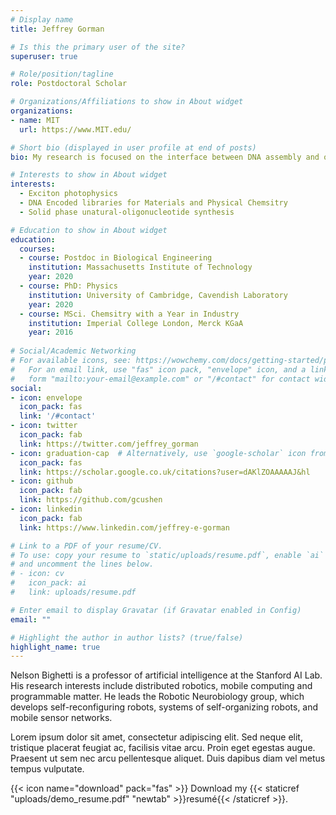 ```yaml
---
# Display name
title: Jeffrey Gorman

# Is this the primary user of the site?
superuser: true

# Role/position/tagline
role: Postdoctoral Scholar

# Organizations/Affiliations to show in About widget
organizations:
- name: MIT
  url: https://www.MIT.edu/

# Short bio (displayed in user profile at end of posts)
bio: My research is focused on the interface between DNA assembly and organic semiconductor photophysics

# Interests to show in About widget
interests:
  - Exciton photophysics
  - DNA Encoded libraries for Materials and Physical Chemsitry
  - Solid phase unatural-oligonucleotide synthesis

# Education to show in About widget
education:
  courses:
  - course: Postdoc in Biological Engineering
    institution: Massachusetts Institute of Technology
    year: 2020
  - course: PhD: Physics
    institution: University of Cambridge, Cavendish Laboratory
    year: 2020
  - course: MSci. Chemsitry with a Year in Industry
    institution: Imperial College London, Merck KGaA
    year: 2016
	
# Social/Academic Networking
# For available icons, see: https://wowchemy.com/docs/getting-started/page-builder/#icons
#   For an email link, use "fas" icon pack, "envelope" icon, and a link in the
#   form "mailto:your-email@example.com" or "/#contact" for contact widget.
social:
- icon: envelope
  icon_pack: fas
  link: '/#contact'
- icon: twitter
  icon_pack: fab
  link: https://twitter.com/jeffrey_gorman
- icon: graduation-cap  # Alternatively, use `google-scholar` icon from `ai` icon pack
  icon_pack: fas
  link: https://scholar.google.co.uk/citations?user=dAKlZOAAAAAJ&hl
- icon: github
  icon_pack: fab
  link: https://github.com/gcushen
- icon: linkedin
  icon_pack: fab
  link: https://www.linkedin.com/jeffrey-e-gorman

# Link to a PDF of your resume/CV.
# To use: copy your resume to `static/uploads/resume.pdf`, enable `ai` icons in `params.toml`, 
# and uncomment the lines below.
# - icon: cv
#   icon_pack: ai
#   link: uploads/resume.pdf

# Enter email to display Gravatar (if Gravatar enabled in Config)
email: ""

# Highlight the author in author lists? (true/false)
highlight_name: true
---
```


Nelson Bighetti is a professor of artificial intelligence at the Stanford AI Lab. His research interests include distributed robotics, mobile computing and programmable matter. He leads the Robotic Neurobiology group, which develops self-reconfiguring robots, systems of self-organizing robots, and mobile sensor networks.

Lorem ipsum dolor sit amet, consectetur adipiscing elit. Sed neque elit, tristique placerat feugiat ac, facilisis vitae arcu. Proin eget egestas augue. Praesent ut sem nec arcu pellentesque aliquet. Duis dapibus diam vel metus tempus vulputate.

{{< icon name="download" pack="fas" >}} Download my {{< staticref "uploads/demo_resume.pdf" "newtab" >}}resumé{{< /staticref >}}.
